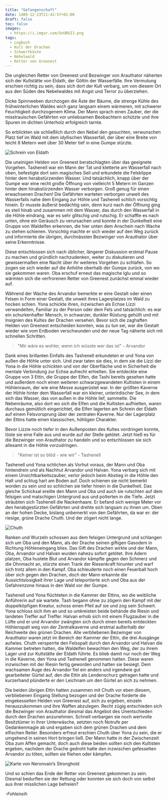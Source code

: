 ```yaml
---
title: "Gefangenschaft"
date: 1489-12-23T21:42:57+01:00
draft: false
toc: false
images:
  - https://i.imgur.com/GnURUIJ.png
tags: 
  - Logbuch
  - Kult der Drachen
  - Schwertküste
  - Nebelwald
  - Retter von Greenest
---
```


Die ungleichen Retter von Greenest und Bezwinger von Arauthator näherten sich der Kultstätte von Eldath, der Göttin der Wasserfälle. Ihre Vermutung erschien richtig zu sein, dass sich dort der Kult verbarg, um von diesem Ort aus den Süden des Nebelwaldes mit Angst und Terror zu überziehen.

Dicke Spinnweben durchzogen die Äste der Bäume, die strenge Kühle des frühwinterlichen Waldes wich ganz langsam einem wärmeren, mit schwerer Feuchtigkeit durchzogenem Klima. Der Mann sprach einen Zauber, der die misstrauischen Gefährten vor unliebsamen Beobachtern schützte und ihre Spuren im dichten Unterholz erfolgreich tarnte.

So erblickten sie schließlich durch den Nebel den gesuchten, verwunschen Platz tief im Wald mit dem idyllischen Wasserfall, der über eine Breite von leicht 8 Metern weit über 30 Meter tief in eine Gumpe stürzte.

![Schrein von Eldath](https://i.imgur.com/GnURUIJ.png)

Die uneinigen Helden von Greenest beratschlagten über das geeignete Vorgehen. Tashenell war ein Mann der Tat und kletterte am Wasserfall nach oben, befestigte dort sein magisches Seil und erkundete die Felsklippe hinter dem herabstürzenden Wasser. Und tatsächlich, knapp über der Gumpe war eine recht große Öffnung von vielleicht 5 Metern im Ganzen hinter dem hinabstürzenden Wasser verborgen. Groß genug für einen erwachsenen Drachen! Die Gefährten warteten verborgen unweit des Wasserfalls nahe dem Eingang zur Höhle und Tashenell schlich vorsichtig hinein. Er musste äußerst bedächtig sein, denn kurz nach der Öffnung ging es steil hinab und zusammen mit dem Wasser, das durch den Wasserfall in die Höhle eindrang, war es sehr glitschig und rutschig. Er schaffte es nach unten, ohne ein Geräusch zu verursachen und konnte in der Dunkelheit eine Gruppe von Waldelfen erkennen, die hier unten dem Anschein nach Wache zu stehen schienen. Vorsichtig machte er sich wieder auf den Weg zurück und informierte die übrigen, durchnässten Bezwinger von Arauthator über seine Erkenntnisse.

Diese entschlossen sich nach üblicher, längerer Diskussion erstmal Pause zu machen und gründlich nachzudenken, weiter zu diskutieren und gewissermaßen eine Nacht über ihr weiteres Vorgehen zu schlafen. So zogen sie sich wieder auf die Anhöhe oberhalb der Gumpe zurück, von wo sie gekommen waren. Oba erschuf erneut das magische Iglu und so wärmten sich die verfrorenen Retter von Greenest zunächst einmal wieder auf.

Während der Wache des Arvandor bemerkte er eine Gestalt oder einen Felsen in Form einer Gestalt, die unweit ihres Lagerplatzes im Wald zu hocken schien. Yona schickte ihren, inzwischen als Echse Lizzi verwandelten, Familiar zu der Person oder dem Fels und tatsächlich: es war ein schurkenhafter Mensch, in schwarzer, dunkler Rüstung gehüllt und mit Insignien des Kultes der Drachen versehen. Bevor sich die zaghaften Helden von Greenest entscheiden konnten, was zu tun sei, war die Gestalt wieder wie vom Erdboden verschwunden und der neue Tag näherte sich mit schnellen Schritten.

> "Mir wäre es wohler, wenn ich wüsste wer das ist" - Arvandor

Dank eines brillanten Einfalls des Tashenell erkundeten er und Yona von außen die Höhle unter sich. Und zwar taten sie dies, in dem sie die Lizzi der Yona in die Höhle schickten und von der Oberfläche und in Sicherheit die mentale Verbindung zur Echse aufrecht erhielten. Sie entdeckte eine Gruppe von 3 Ettin, die Gruppe der Elfen, die Tashi bereits gesehen hatte und außerdem noch einen weiteren schwarzgewandeten Kultisten in einem Höhlenraum, der wie eine Messe ausgerüstet war. In der größten Kaverne der Höhle hinter dem Wasserfall war ein kleiner, unterirdischer See, in dem sich das Wasser, das von außen in die Höhle lief, sammelte. Die Nebenräume, also dort wo sich die Elfen und die Kultisten aufhielten, waren durchaus gemütlich eingerichtet, die Elfen lagerten am Schrein der Eldath auf einem Felsvorsprung über der zentralen Kaverne. Nur der Lagerplatz der Ettins hatte einen klassischen, höhligen Charakter.

Bevor Lizzie noch tiefer in den Außenposten des Kultes vordringen konnte, löste sie eine Falle aus und wurde auf der Stelle getötet. Jetzt hieß es für die Bezwinger von Arauthator zu handeln und so entschlossen sie sich allesamt in die Höhle vorzudringen.

> "Keiner ist so blöd - wie wir" - Tashenell

Tashenell und Yona schlichen als Vorhut voraus, der Mann und Oba hintendrein und als Nachhut Arvandor und Halvan. Yona verbarg sich mit einem Unsichtbarkeitszauber, verlor jedoch beim Abstieg in die Höhle den Halt und schlug hart am Boden auf. Doch schienen sie nicht bemerkt worden zu sein und so schlichen sie tiefer hinein in die Dunkelheit. Das gleiche Schicksal ereilte den Mann und Oba und auch sie rutschten auf dem felsigen und matschigen Untergrund aus und polterten in die Tiefe. Jetzt sträubten sich Tashenell die Nackenhaare. Er befand sich wenige Meter vor den herabgestürzten Gefährten und drehte sich langsam zu ihnen um. Oben an der hohen Decke, bislang unbemerkt von den Gefährten, da war er: der riesige, grüne Drache Chuth. Und der zögert nicht lange. 

![Chuth](https://i.imgur.com/e6zGEAu.jpg)

Ranken und Wurzeln schossen aus dem felsigen Untergrund und schlangen sich um Oba und den Mann, als der Drache seinen giftigen Gasodem in Richtung Höhleneingang blies. Das Gift des Drachen wirkte und der Mann, Oba, Arvandor und Halvan wurden nahezu sofort getötet. Ihre Adern platzen, Oba hustete Blut und Arvandor kämpfte gegen den Schmerz und die Ohnmacht an, stürzte einen Trank der Riesenkraft hinunter und warf sich trotz allem in den Kampf. Oba schleuderte noch einen Feuerball hoch über sich gegen den Drachen, doch der Mann erkannte die Aussichtslosigkeit ihrer Lage und teleportierte sich und Oba aus der Gefahrenzone hinaus in den Wald vor der Gumpe.

Tashenell und Yona flüchteten in die Kammer der Ettins, wo die weibliche Anführerin auf sie wartete. Tash begann ohne zu zögern den Kampf mit der doppelköpfigen Kreatur, schoss einen Pfeil auf sie und zog sein Schwert. Yona schloss sich ihm an und so umkreisten beide behände die Riesin und landeten Treffer auf Treffer. Halvan erhob sich mit einem Flugzauber in die Lüfte und er und Arvandor zwängten sich durch einen bereits entdeckten Höhlenspalt weg von der Zentralkaverne und erstmal außerhalb der Reichweite des grünen Drachen. Alle verbliebenen Bezwinger von Arauthator waren jetzt im Bereich der Kammer der Ettin, die drei Ausgänge aufwies. Chuth versperrte den Felsspalt durch den Arvandor und Halvan die Kammer betreten hatten, die Waldelfen bewachten den Weg, der zu ihrem Lager und zur Kultstätte der Eldath führte. Es blieb damit nur noch der Weg in die Kaverne, den Yona und Tashenell genommen hatten. Diese waren inzwischen mit der Riesin fertig geworden und hatten sie besiegt. Dem wachsamen Auge des Arvandor fiel ein anders und irgendwie gut gearbeiteter Gürtel auf, den die Ettin als Lendenschurz getragen hatte und kurzerhand plünderte er den Leichnam um  den Gürtel an sich zu nehmen.

Die beiden übrigen Ettin hatten zusammen mit Chuth vor eben diesem, verbliebenen Eingang Stellung bezogen und der Drache forderte die eingekesselten Helden von Greenest auf, sich zu ergeben, einzeln herauszukommen und ihre Waffen abzulegen. Recht zügig entschieden sich die Bezwinger von Arauthator diesmal das Angebot des Unentschieden durch den Drachen anzunehmen. Schnell verbargen sie noch wertvolle Besitztümer in ihrer Unterwäsche, setzten noch Notrufe per Gedankenmagie ab und ergaben sich dem grünen Drachen und dem elfischen Reiter. Besonders erfreut erschien Chuth über Yona zu sein, die er umgehend in seinen Hort bringen ließ. Der Mann hatte in der Zwischenzeit Oba zum Affen gemacht, doch auch diese beiden sollten sich den Kultisten ergeben, nachdem der Drache gedroht hatte den inzwischen gefesselten Arvandor zu töten, sollten sie fliehen oder kämpfen.

![Karte von Neronvain’s Stronghold](https://i.imgur.com/vduQcxg.jpg)

Und so schien das Ende der Retter von Greenest gekommen zu sein. Diesmal bedurften sie der Rettung oder konnten sie sich doch von selbst aus ihrer misslichen Lage befreien?

_-Fohleireih_
